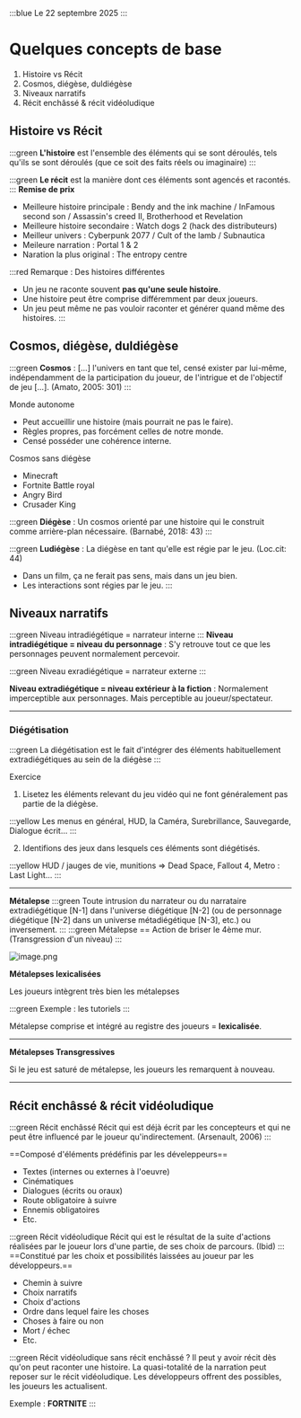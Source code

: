 :::blue Le 22 septembre 2025
:::
# Quelques concepts de base
1. Histoire vs Récit
2. Cosmos, diégèse, duldiégèse
3. Niveaux narratifs
4. Récit enchâssé & récit vidéoludique

## Histoire vs Récit
:::green **L'histoire** est l'ensemble des éléments qui se sont déroulés, tels qu'ils se sont déroulés (que ce soit des faits réels ou imaginaire)
:::

:::green **Le récit** est la manière dont ces éléments sont agencés et racontés.
:::
**Remise de prix**
- Meilleure histoire principale : Bendy and the ink machine / InFamous second son / Assassin's creed II, Brotherhood et Revelation
- Meilleure histoire secondaire : Watch dogs 2 (hack des distributeurs)
- Meilleur univers : Cyberpunk 2077 / Cult of the lamb / Subnautica
- Meileure narration : Portal 1 & 2
- Naration la plus original : The entropy centre

:::red Remarque : Des histoires différentes
- Un jeu ne raconte souvent **pas qu'une seule histoire**.
- Une histoire peut être comprise différemment par deux joueurs.
- Un jeu peut même ne pas vouloir raconter et générer quand même des histoires.
:::

## Cosmos, diégèse, duldiégèse
:::green **Cosmos** : 
[...] l'univers en tant que tel, censé exister par lui-même, indépendamment de la participation du joueur, de l'intrigue et de l'objectif de jeu [...]. (Amato, 2005: 301)
:::

Monde autonome
- Peut accueillir une histoire (mais pourrait ne pas le faire).
- Règles propres, pas forcément celles de notre monde.
- Censé posséder une cohérence interne.

Cosmos sans diégèse
- Minecraft
- Fortnite Battle royal
- Angry Bird
- Crusader King

:::green **Diégèse** :
Un cosmos orienté par une histoire qui le construit comme arrière-plan nécessaire. (Barnabé, 2018: 43)
:::

:::green **Ludiégèse** :
La diégèse en tant qu'elle est régie par le jeu. (Loc.cit: 44)

- Dans un film, ça ne ferait pas sens, mais dans un jeu bien.
- Les interactions sont régies par le jeu.
:::

## Niveaux narratifs
:::green Niveau intradiégétique = narrateur interne 
:::
**Niveau intradiégétique = niveau du personnage** : S'y retrouve tout ce que les personnages peuvent normalement percevoir.

:::green Niveau exradiégétique = narrateur externe 
:::

**Niveau extradiégétique = niveau extérieur à la fiction** : Normalement imperceptible aux personnages. Mais perceptible au joueur/spectateur.

___
### Diégétisation
:::green La diégétisation est le fait d'intégrer des éléments habituellement extradiégétiques au sein de la diégèse
:::

Exercice
1. Lisetez les éléments relevant du jeu vidéo qui ne font généralement pas partie de la diégèse.

:::yellow Les menus en général, HUD, la Caméra, Surebrillance, Sauvegarde, Dialogue écrit...
:::

2. Identifions des jeux dans lesquels ces éléments sont diégétisés. 

:::yellow HUD / jauges de vie, munitions => Dead Space, Fallout 4, Metro : Last Light...
:::

___
**Métalepse**
:::green Toute intrusion du narrateur ou du narrataire extradiégétique [N-1] dans l'universe diégétique [N-2] (ou de personnage diégétique [N-2] dans un universe métadiégétique [N-3], etc.) ou inversement.
:::
:::green Métalepse == Action de briser le 4ème mur.
(Transgression d'un niveau)
:::

![image.png](https://cdn.alexandrie-hub.fr/623251508854411294/625275279769489495.png)

**Métalepses lexicalisées**

Les joueurs intègrent très bien les métalepses

:::green Exemple : les tutoriels
:::

Métalepse comprise et intégré au registre des joueurs = **lexicalisée**.
___
**Métalepses Transgressives**

Si le jeu est saturé de métalepse, les joueurs les remarquent à nouveau.

___
## Récit enchâssé & récit vidéoludique
:::green Récit enchâssé
Récit qui est déjà écrit par les concepteurs et qui ne peut être influencé par le joueur qu'indirectement. (Arsenault, 2006)
:::

==Composé d'éléments prédéfinis par les déveleppeurs== 
- Textes (internes ou externes à l'oeuvre)
- Cinématiques
- Dialogues (écrits ou oraux)
- Route obligatoire à suivre
- Ennemis obligatoires
- Etc.

:::green Récit vidéoludique
Récit qui est le résultat de la suite d'actions réalisées par le joueur lors d'une partie, de ses choix de parcours. (Ibid)
:::
==Constitué par les choix et possibilités laissées au joueur par les développeurs.==
- Chemin à suivre
- Choix narratifs
- Choix d'actions
- Ordre dans lequel faire les choses
- Choses à faire ou non
- Mort / échec
- Etc.
  
:::green Récit vidéoludique sans récit enchâssé ?
Il peut y avoir récit dès qu'on peut raconter une histoire.
La quasi-totalité de la narration peut reposer sur le récit vidéoludique.
Les développeurs offrent des possibles, les joueurs les actualisent.

Exemple : **FORTNITE**
:::
